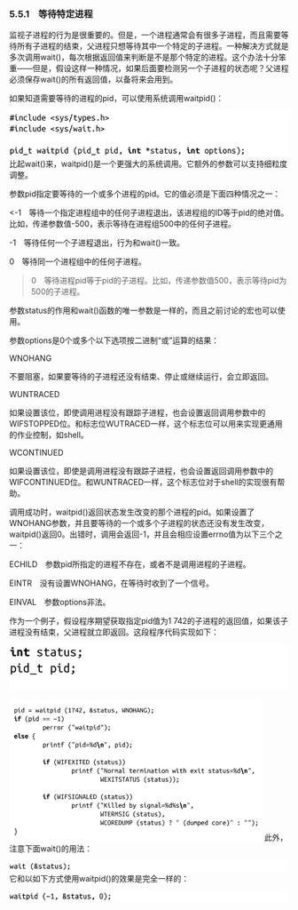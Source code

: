 ### 5.5.1　等待特定进程

监视子进程的行为是很重要的。但是，一个进程通常会有很多子进程，而且需要等待所有子进程的结束，父进程只想等待其中一个特定的子进程。一种解决方式就是多次调用wait()，每次根据返回值来判断是不是那个特定的进程。这个办法十分笨重——但是，假设这样一种情况，如果后面要检测另一个子进程的状态呢？父进程必须保存wait()的所有返回值，以备将来会用到。

如果知道需要等待的进程的pid，可以使用系统调用waitpid()：



![217.png](../images/217.png)
比起wait()来，waitpid()是一个更强大的系统调用。它额外的参数可以支持细粒度调整。

参数pid指定要等待的一个或多个进程的pid。它的值必须是下面四种情况之一：

<-1　等待一个指定进程组中的任何子进程退出，该进程组的ID等于pid的绝对值。比如，传递参数值-500，表示等待在进程组500中的任何子进程。

-1　等待任何一个子进程退出，行为和wait()一致。

0　等待同一个进程组中的任何子进程。

>0　等待进程pid等于pid的子进程。比如，传递参数值500，表示等待pid为500的子进程。

参数status的作用和wait()函数的唯一参数是一样的，而且之前讨论的宏也可以使用。

参数options是0个或多个以下选项按二进制“或”运算的结果：

WNOHANG

不要阻塞，如果要等待的子进程还没有结束、停止或继续运行，会立即返回。

WUNTRACED

如果设置该位，即使调用进程没有跟踪子进程，也会设置返回调用参数中的WIFSTOPPED位。和标志位WUTRACED一样，这个标志位可以用来实现更通用的作业控制，如shell。

WCONTINUED

如果设置该位，即使是调用进程没有跟踪子进程，也会设置返回调用参数中的WIFCONTINUED位。和WUNTRACED一样，这个标志位对于shell的实现很有帮助。

调用成功时，waitpid()返回状态发生改变的那个进程的pid。如果设置了WNOHANG参数，并且要等待的一个或多个子进程的状态还没有发生改变，waitpid()返回0。出错时，调用会返回-1，并且会相应设置errno值为以下三个之一：

ECHILD　参数pid所指定的进程不存在，或者不是调用进程的子进程。

EINTR　没有设置WNOHANG，在等待时收到了一个信号。

EINVAL　参数options非法。

作为一个例子，假设程序期望获取指定pid值为1 742的子进程的返回值，如果该子进程没有结束，父进程就立即返回。这段程序代码实现如下：



![218.png](../images/218.png)


![219.png](../images/219.png)
此外，注意下面wait()的用法：



![220.png](../images/220.png)
它和以如下方式使用waitpid()的效果是完全一样的：



![221.png](../images/221.png)
